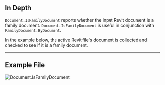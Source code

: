 ## In Depth
`Document.IsFamilyDocument` reports whether the input Revit document is a family document. `Document.IsFamilyDocument` is useful in conjunction with `FamilyDocument.ByDocument`.

In the example below, the active Revit file's document is collected and checked to see if it is a family document.
___
## Example File

![Document.IsFamilyDocument](./Revit.Application.Document.IsFamilyDocument_img.jpg)